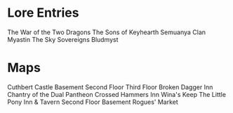 # Lore Entries
The War of the Two Dragons
The Sons of Keyhearth
Semuanya
Clan Myastin
The Sky Sovereigns
Bludmyst

# Maps
Cuthbert Castle
	Basement
	Second Floor
	Third Floor
Broken Dagger Inn
Chantry of the Dual Pantheon
Crossed Hammers Inn
Wina's Keep
The Little Pony Inn & Tavern
	Second Floor
	Basement
Rogues' Market
